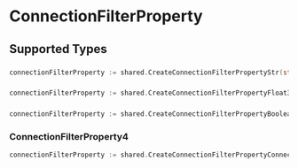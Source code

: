 # ConnectionFilterProperty


## Supported Types

### 

```go
connectionFilterProperty := shared.CreateConnectionFilterPropertyStr(string{/* values here */})
```

### 

```go
connectionFilterProperty := shared.CreateConnectionFilterPropertyFloat32(float32{/* values here */})
```

### 

```go
connectionFilterProperty := shared.CreateConnectionFilterPropertyBoolean(bool{/* values here */})
```

### ConnectionFilterProperty4

```go
connectionFilterProperty := shared.CreateConnectionFilterPropertyConnectionFilterProperty4(shared.ConnectionFilterProperty4{/* values here */})
```

